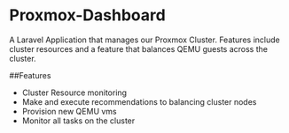 # Proxmox-Dashboard
A Laravel Application that manages our Proxmox Cluster. Features include cluster resources and a feature that balances QEMU guests across the cluster.

##Features
* Cluster Resource monitoring
* Make and execute recommendations to balancing cluster nodes
* Provision new QEMU vms
* Monitor all tasks on the cluster

